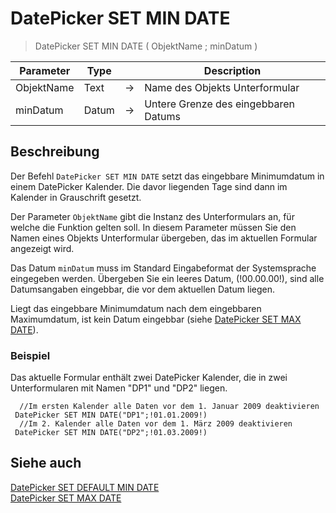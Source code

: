 # DatePicker SET MIN DATE

> DatePicker SET MIN DATE ( ObjektName ; minDatum )

| Parameter | Type |     | Description |
| --- | --- | --- | --- |
| ObjektName | Text | → | Name des Objekts Unterformular |
| minDatum | Datum | → | Untere Grenze des eingebbaren Datums |

## Beschreibung

Der Befehl `DatePicker SET MIN DATE` setzt das eingebbare Minimumdatum in einem DatePicker Kalender. Die davor liegenden Tage sind dann im Kalender in Grauschrift gesetzt.

Der Parameter `ObjektName` gibt die Instanz des Unterformulars an, für welche die Funktion gelten soll. In diesem Parameter müssen Sie den Namen eines Objekts Unterformular übergeben, das im aktuellen Formular angezeigt wird.

Das Datum `minDatum` muss im Standard Eingabeformat der Systemsprache eingegeben werden. Übergeben Sie ein leeres Datum, (!00.00.00!), sind alle Datumsangaben eingebbar, die vor dem aktuellen Datum liegen.

Liegt das eingebbare Minimumdatum nach dem eingebbaren Maximumdatum, ist kein Datum eingebbar (siehe [DatePicker SET MAX DATE](DatePicker%20SET%20MAX%20DATE.md)).

### Beispiel  

Das aktuelle Formular enthält zwei DatePicker Kalender, die in zwei Unterformularen mit Namen "DP1" und "DP2" liegen.

```4d
  //Im ersten Kalender alle Daten vor dem 1. Januar 2009 deaktivieren
 DatePicker SET MIN DATE("DP1";!01.01.2009!)
  //Im 2. Kalender alle Daten vor dem 1. März 2009 deaktivieren
 DatePicker SET MIN DATE("DP2";!01.03.2009!)
```

## Siehe auch

[DatePicker SET DEFAULT MIN DATE](DatePicker%20SET%20DEFAULT%20MIN%20DATE.md)  
[DatePicker SET MAX DATE](DatePicker%20SET%20MAX%20DATE.md)
